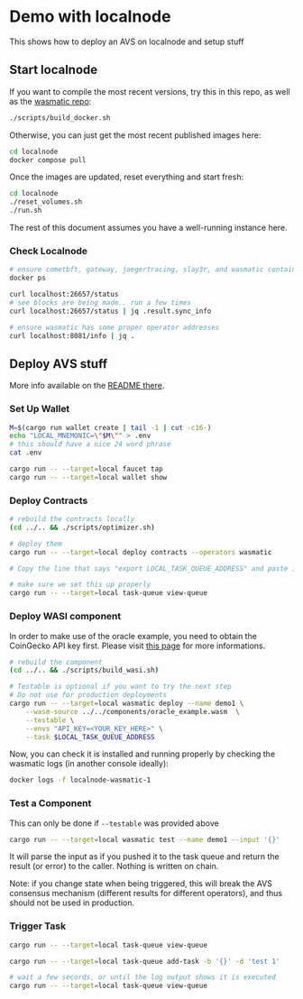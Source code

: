 # Demo with localnode

This shows how to deploy an AVS on localnode and setup stuff

## Start localnode

If you want to compile the most recent versions, try this in this repo, as well as
the [wasmatic repo](https://github.com/Lay3rLabs/wasmatic):

```bash
./scripts/build_docker.sh
```

Otherwise, you can just get the most recent published images here:

```bash
cd localnode
docker compose pull
```

Once the images are updated, reset everything and start fresh:

```bash
cd localnode
./reset_volumes.sh
./run.sh
```

The rest of this document assumes you have a well-running instance here.

### Check Localnode

```bash
# ensure cometbft, gateway, jaegertracing, slay3r, and wasmatic containers are running
docker ps

curl localhost:26657/status
# see blocks are being made.. run a few times
curl localhost:26657/status | jq .result.sync_info

# ensure wasmatic has some proper operator addresses
curl localhost:8081/info | jq .
```

## Deploy AVS stuff

More info available on the [README there](https://github.com/Lay3rLabs/example-avs-oracle/blob/main/tools/cli/README.md).

### Set Up Wallet

```bash
M=$(cargo run wallet create | tail -1 | cut -c16-)
echo "LOCAL_MNEMONIC=\"$M\"" > .env
# this should have a nice 24 word phrase
cat .env

cargo run -- --target=local faucet tap
cargo run -- --target=local wallet show
```

### Deploy Contracts

```bash
# rebuild the contracts locally
(cd ../.. && ./scripts/optimizer.sh)

# deploy them
cargo run -- --target=local deploy contracts --operators wasmatic

# Copy the line that says "export LOCAL_TASK_QUEUE_ADDRESS" and paste it in your shell

# make sure we set this up properly
cargo run -- --target=local task-queue view-queue
```

### Deploy WASI component

In order to make use of the oracle example, you need to obtain the CoinGecko API key first. Please visit [this page](https://docs.coingecko.com/reference/setting-up-your-api-key) for more informations.

```bash
# rebuild the component
(cd ../.. && ./scripts/build_wasi.sh)

# Testable is optional if you want to try the next step
# Do not use for production deployments
cargo run -- --target=local wasmatic deploy --name demo1 \
    --wasm-source ../../components/oracle_example.wasm  \
    --testable \
    --envs "API_KEY=<YOUR_KEY_HERE>" \
    --task $LOCAL_TASK_QUEUE_ADDRESS
```

Now, you can check it is installed and running properly by checking
the wasmatic logs (in another console ideally):

```bash
docker logs -f localnode-wasmatic-1
```

### Test a Component

This can only be done if `--testable` was provided above

```bash
cargo run -- --target=local wasmatic test --name demo1 --input '{}'
```

It will parse the input as if you pushed it to the task queue and return
the result (or error) to the caller. Nothing is written on chain.

Note: if you change state when being triggered, this will break the AVS
consensus mechanism (different results for different operators), and thus
should not be used in production.

### Trigger Task

```bash
cargo run -- --target=local task-queue view-queue

cargo run -- --target=local task-queue add-task -b '{}' -d 'test 1'

# wait a few secords, or until the log output shows it is executed
cargo run -- --target=local task-queue view-queue
```


